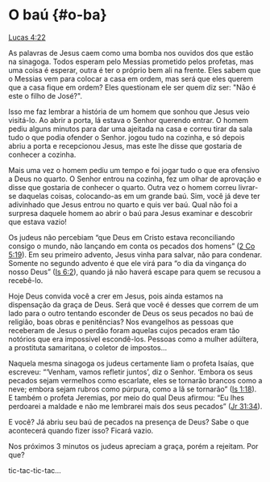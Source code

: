 # **O baú** {#o-ba}

[Lucas 4:22](http://bibliaonline.com.br/acf/lc/4/22)

As palavras de Jesus caem como uma bomba nos ouvidos dos que estão na sinagoga. Todos esperam pelo Messias prometido pelos profetas, mas uma coisa é esperar, outra é ter o próprio bem ali na frente. Eles sabem que o Messias vem para colocar a casa em ordem, mas será que eles querem que a casa fique em ordem? Eles questionam ele ser quem diz ser: &quot;Não é este o filho de José?&quot;.

Isso me faz lembrar a história de um homem que sonhou que Jesus veio visitá-lo. Ao abrir a porta, lá estava o Senhor querendo entrar. O homem pediu alguns minutos para dar uma ajeitada na casa e correu tirar da sala tudo o que podia ofender o Senhor. jogou tudo na cozinha, e só depois abriu a porta e recepcionou Jesus, mas este lhe disse que gostaria de conhecer a cozinha.

Mais uma vez o homem pediu um tempo e foi jogar tudo o que era ofensivo a Deus no quarto. O Senhor entrou na cozinha, fez um olhar de aprovação e disse que gostaria de conhecer o quarto. Outra vez o homem correu livrar-se daquelas coisas, colocando-as em um grande baú. Sim, você já deve ter adivinhado que Jesus entrou no quarto e quis ver baú. Qual não foi a surpresa daquele homem ao abrir o baú para Jesus examinar e descobrir que estava vazio!

Os judeus não percebiam “que Deus em Cristo estava reconciliando consigo o mundo, não lançando em conta os pecados dos homens” ([2 Co 5:19](http://bibliaonline.com.br/acf/2co/5/19)). Em seu primeiro advento, Jesus vinha para salvar, não para condenar. Somente no segundo advento é que ele virá para “o dia da vingança do nosso Deus” ([Is 6:2](http://bibliaonline.com.br/acf/is/6/2)), quando já não haverá escape para quem se recusou a recebê-lo.

Hoje Deus convida você a crer em Jesus, pois ainda estamos na dispensação da graça de Deus. Será que você é desses que correm de um lado para o outro tentando esconder de Deus os seus pecados no baú de religião, boas obras e penitências? Nos evangelhos as pessoas que receberam de Jesus o perdão foram aquelas cujos pecados eram tão notórios que era impossível escondê-los. Pessoas como a mulher adúltera, a prostituta samaritana, o coletor de impostos...

Naquela mesma sinagoga os judeus certamente liam o profeta Isaías, que escreveu: “‘Venham, vamos refletir juntos’, diz o Senhor. ‘Embora os seus pecados sejam vermelhos como escarlate, eles se tornarão brancos como a neve; embora sejam rubros como púrpura, como a lã se tornarão” ([Is 1:18](http://bibliaonline.com.br/acf/is/1/18)). E também o profeta Jeremias, por meio do qual Deus afirmou: “Eu lhes perdoarei a maldade e não me lembrarei mais dos seus pecados” ([Jr 31:34](http://bibliaonline.com.br/acf/jr/31/34)).

E você? Já abriu seu baú de pecados na presença de Deus? Sabe o que acontecerá quando fizer isso? Ficará vazio.

Nos próximos 3 minutos os judeus apreciam a graça, porém a rejeitam. Por que?

tic-tac-tic-tac...